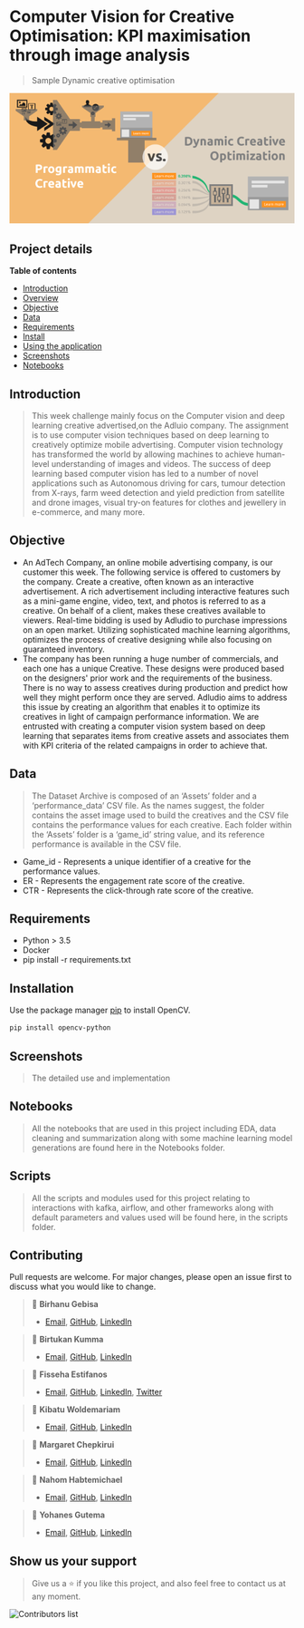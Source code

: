 # Computer Vision for Creative Optimisation: KPI maximisation through image analysis

> Sample Dynamic creative optimisation

![](screen-shoot/programmatic-versus-dco.png)

## Project details

**Table of contents**

- [Introduction](#introduction)
- [Overview](#overview)
- [Objective](#objective)
- [Data](#data)
- [Requirements](#requirements)
- [Install](#install)
- [Using the application](#examples)
- [Screenshots](#screenshots)
- [Notebooks](#notebooks)

## Introduction

> This week challenge mainly focus on the Computer vision and deep learning creative advertised,on the Adluio company. The assignment is to use computer vision techniques based on deep learning to creatively optimize mobile advertising. Computer vision technology has transformed the world by allowing machines to achieve human-level understanding of images and videos. The success of deep learning based computer vision has led to a number of novel applications such as Autonomous driving for cars, tumour detection from X-rays, farm weed detection and yield prediction from satellite and drone images, visual try-on features for clothes and jewellery in e-commerce, and many more.

## Objective

- An AdTech Company, an online mobile advertising company, is our customer this week. The following service is offered to customers by the company. Create a creative, often known as an interactive advertisement. A rich advertisement including interactive features such as a mini-game engine, video, text, and photos is referred to as a creative. On behalf of a client, makes these creatives available to viewers. Real-time bidding is used by Adludio to purchase impressions on an open market. Utilizing sophisticated machine learning algorithms, optimizes the process of creative designing while also focusing on guaranteed inventory.
- The company has been running a huge number of commercials, and each one has a unique Creative. These designs were produced based on the designers' prior work and the requirements of the business. There is no way to assess creatives during production and predict how well they might perform once they are served. Adludio aims to address this issue by creating an algorithm that enables it to optimize its creatives in light of campaign performance information. We are entrusted with creating a computer vision system based on deep learning that separates items from creative assets and associates them with KPI criteria of the related campaigns in order to achieve that.

## Data

> The Dataset Archive is composed of an ‘Assets’ folder and a ‘performance_data’ CSV file. As the names suggest, the folder contains the asset image used to build the creatives and the CSV file contains the performance values for each creative. Each folder within the ‘Assets’ folder is a ‘game_id’ string value, and its reference performance is available in the CSV file.

- Game_id - Represents a unique identifier of a creative for the performance values.
- ER - Represents the engagement rate score of the creative.
- CTR - Represents the click-through rate score of the creative.

## Requirements

- Python > 3.5
- Docker
- pip install -r requirements.txt

## Installation

Use the package manager [pip](https://pip.pypa.io/en/stable/) to install OpenCV.

```bash
pip install opencv-python
```

## Screenshots

> The detailed use and implementation

## Notebooks

> All the notebooks that are used in this project including EDA, data cleaning and summarization along with some machine learning model generations are found here in the Notebooks folder.

## Scripts

> All the scripts and modules used for this project relating to interactions with kafka, airflow, and other frameworks along with default parameters and values used will be found here, in the scripts folder.

## Contributing

Pull requests are welcome. For major changes, please open an issue first to discuss what you would like to change.

> 👤 **Birhanu Gebisa**
>
> - [Email](mailto:birhanugebisa@gmail.com), [GitHub](https://github.com/BirhanuGebisa), [LinkedIn](https://www.linkedin.com/in/birhanu-gebisa2721/)

> 👤 **Birtukan Kumma**
>
> - [Email](mailto:birtukankuma1113@gmail.com), [GitHub](https://github.com/BirtukanK), [LinkedIn](https://www.linkedin.com/in/)

> 👤 **Fisseha Estifanos**
>
> - [Email](mailto:fisseha.137@gamil.com), [GitHub](https://github.com/fisseha-estifanos), [LinkedIn](https://www.linkedin.com/in/fisseha-estifanos-109ba6199/), [Twitter](https://twitter.com/f0x__tr0t)

> 👤 **Kibatu Woldemariam**
>
> - [Email](mailto:kbkibatu@gmail.com), [GitHub](https://github.com/kebishaa), [LinkedIn](https://www.linkedin.com/in/)

> 👤 **Margaret Chepkirui**
>
> - [Email](mailto:maggycheppy@gmail.com), [GitHub](https://github.com/MegCheppy), [LinkedIn](https://www.linkedin.com/in/)

> 👤 **Nahom Habtemichael**
>
> - [Email](mailto:nahomhabtemichael@gmail.com), [GitHub](https://github.com/nahomHmichael), [LinkedIn](https://www.linkedin.com/in/)

> 👤 **Yohanes Gutema**
>
> - [Email](mailto:yohgut@gmail.com), [GitHub](https://github.com/Yohanes-GR), [LinkedIn](https://www.linkedin.com/in/)

## Show us your support

> Give us a ⭐ if you like this project, and also feel free to contact us at any moment.

![Contributors list](https://contrib.rocks/image?repo=ad-Optimisation/ad_optimisation)
